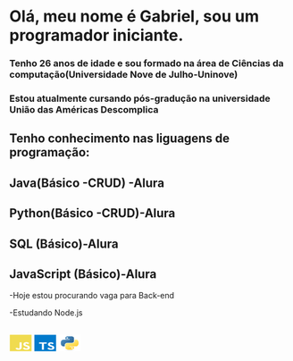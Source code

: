 # Olá, meu nome é Gabriel, sou um programador iniciante.
### Tenho 26 anos de idade e sou formado na área de Ciências da computação(Universidade Nove de Julho-Uninove)
### Estou atualmente cursando pós-gradução na universidade União das Américas Descomplica

## Tenho conhecimento nas liguagens de programação:
## Java(Básico -CRUD) -Alura 
## Python(Básico -CRUD)-Alura
## SQL (Básico)-Alura
## JavaScript (Básico)-Alura 


-Hoje estou procurando vaga para Back-end

-Estudando Node.js
<div style="display: inline_block"><br>
  <img align="center" alt="Rafa-Js" height="30" width="40" src="https://raw.githubusercontent.com/devicons/devicon/master/icons/javascript/javascript-plain.svg">
  <img align="center" alt="Rafa-Ts" height="30" width="40" src="https://raw.githubusercontent.com/devicons/devicon/master/icons/typescript/typescript-plain.svg">
  <img align="center" alt="Rafa-Python" height="30" width="40" src="https://raw.githubusercontent.com/devicons/devicon/master/icons/python/python-original.svg">
 </div>
  
  
 
